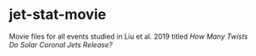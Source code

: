 # jet-stat-movie
Movie files for all events studied in Liu et al. 2019 titled *How Many Twists Do Solar Coronal Jets Release?*
